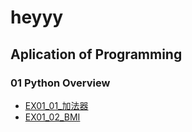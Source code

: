 # heyyy

## Aplication of Programming

### 01 Python Overview

- [EX01_01_加法器](EX01_01_加法器.ipynb)
- [EX01_02_BMI](EX01_02_BMI.ipynb)
